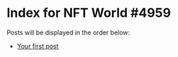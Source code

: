 # Index for NFT World #4959
Posts will be displayed in the order below:

- [Your first post](./001-first.md)


